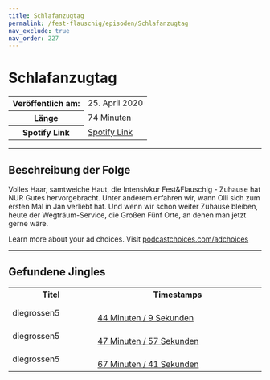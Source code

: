 ```yaml
---
title: Schlafanzugtag
permalink: /fest-flauschig/episoden/Schlafanzugtag
nav_exclude: true
nav_order: 227
---
```


# Schlafanzugtag
<table class="resp-table dcf-table dcf-table-responsive dcf-table-bordered dcf-table-striped dcf-w-100%">
                    <tbody>
                        <tr>
                            <th scope="row">Veröffentlich am:</th>
                            <td data-label="Veröffentlich am:">25. April 2020</td>
                        </tr>
                        <tr>
                            <th scope="row">Länge </th>
                            <td data-label="Länge ">74 Minuten</td>
                        </tr><tr>
                                <th scope="row">Spotify Link</th>
                                <td data-label="Spotify Link"><a href="https://open.spotify.com/episode/26TddcoBmoWnrae4osV7gC">Spotify Link</a></td>
                            </tr></tbody>
                </table>

***

## Beschreibung der Folge

<div>
<p>Volles Haar, samtweiche Haut, die Intensivkur Fest&amp;Flauschig - Zuhause hat NUR Gutes hervorgebracht. Unter anderem erfahren wir, wann Olli sich zum ersten Mal in Jan verliebt hat. Und wenn wir schon weiter Zuhause bleiben, heute der Wegträum-Service, die Großen Fünf Orte, an denen man jetzt gerne wäre.</p><p> </p><p>Learn more about your ad choices. Visit <a href="https://podcastchoices.com/adchoices">podcastchoices.com/adchoices</a></p>  
</div>

***

## Gefundene Jingles

<table style="display: table;">
                                    <tr>
                                        <th class="tableColumnTitle">Titel</th>
                                        <th class="tableColumnTimestamps">Timestamps</th>
                                    </tr>
                                    <tr>
                                <td markdown="span"  class="tableColumnTitle">diegrossen5</td>
                                <td markdown="span" class="tableColumnTimestamps">
                                <br>
                                <a href="https://open.spotify.com/episode/26TddcoBmoWnrae4osV7gC?t=2649">
                                44 Minuten / 9 Sekunden</a>
                                </td></tr><tr>
                                <td markdown="span"  class="tableColumnTitle">diegrossen5</td>
                                <td markdown="span" class="tableColumnTimestamps">
                                <br>
                                <a href="https://open.spotify.com/episode/26TddcoBmoWnrae4osV7gC?t=2877">
                                47 Minuten / 57 Sekunden</a>
                                </td></tr><tr>
                                <td markdown="span"  class="tableColumnTitle">diegrossen5</td>
                                <td markdown="span" class="tableColumnTimestamps">
                                <br>
                                <a href="https://open.spotify.com/episode/26TddcoBmoWnrae4osV7gC?t=4061">
                                67 Minuten / 41 Sekunden</a>
                                </td></tr></table>